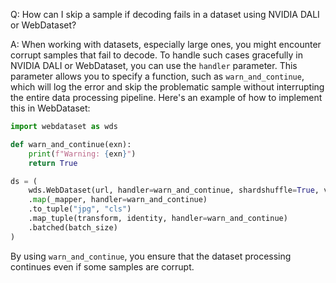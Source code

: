 Q: How can I skip a sample if decoding fails in a dataset using NVIDIA DALI or WebDataset?

A: When working with datasets, especially large ones, you might encounter corrupt samples that fail to decode. To handle such cases gracefully in NVIDIA DALI or WebDataset, you can use the `handler` parameter. This parameter allows you to specify a function, such as `warn_and_continue`, which will log the error and skip the problematic sample without interrupting the entire data processing pipeline. Here's an example of how to implement this in WebDataset:

```python
import webdataset as wds

def warn_and_continue(exn):
    print(f"Warning: {exn}")
    return True

ds = (
    wds.WebDataset(url, handler=warn_and_continue, shardshuffle=True, verbose=True)
    .map(_mapper, handler=warn_and_continue)
    .to_tuple("jpg", "cls")
    .map_tuple(transform, identity, handler=warn_and_continue)
    .batched(batch_size)
)
```

By using `warn_and_continue`, you ensure that the dataset processing continues even if some samples are corrupt.
